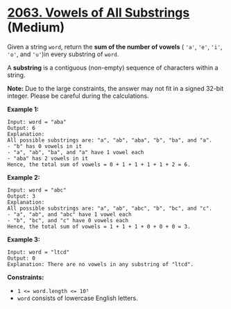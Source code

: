 # [2063. Vowels of All Substrings][link] (Medium)

[link]: https://leetcode.com/problems/vowels-of-all-substrings/

Given a string `word`, return the **sum of the number of vowels** ( `'a'`, `'e'`, `'i'`, `'o'`, and
`'u'`)in every substring of  `word`.

A **substring** is a contiguous (non-empty) sequence of characters within a string.

**Note:** Due to the large constraints, the answer may not fit in a signed 32-bit integer. Please be
careful during the calculations.

**Example 1:**

```
Input: word = "aba"
Output: 6
Explanation:
All possible substrings are: "a", "ab", "aba", "b", "ba", and "a".
- "b" has 0 vowels in it
- "a", "ab", "ba", and "a" have 1 vowel each
- "aba" has 2 vowels in it
Hence, the total sum of vowels = 0 + 1 + 1 + 1 + 1 + 2 = 6.
```

**Example 2:**

```
Input: word = "abc"
Output: 3
Explanation:
All possible substrings are: "a", "ab", "abc", "b", "bc", and "c".
- "a", "ab", and "abc" have 1 vowel each
- "b", "bc", and "c" have 0 vowels each
Hence, the total sum of vowels = 1 + 1 + 1 + 0 + 0 + 0 = 3.
```

**Example 3:**

```
Input: word = "ltcd"
Output: 0
Explanation: There are no vowels in any substring of "ltcd".
```

**Constraints:**

- `1 <= word.length <= 10⁵`
- `word` consists of lowercase English letters.
